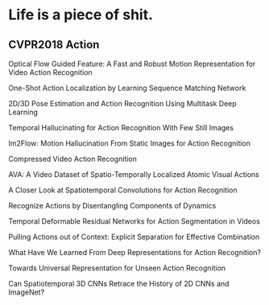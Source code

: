 Life is a piece of shit.
======
CVPR2018 Action
---


Optical Flow Guided Feature: A Fast and Robust Motion Representation for Video Action Recognition

One-Shot Action Localization by Learning Sequence Matching Network

2D/3D Pose Estimation and Action Recognition Using Multitask Deep Learning

Temporal Hallucinating for Action Recognition With Few Still Images

Im2Flow: Motion Hallucination From Static Images for Action Recognition

Compressed Video Action Recognition

AVA: A Video Dataset of Spatio-Temporally Localized Atomic Visual Actions

A Closer Look at Spatiotemporal Convolutions for Action Recognition

Recognize Actions by Disentangling Components of Dynamics

Temporal Deformable Residual Networks for Action Segmentation in Videos

Pulling Actions out of Context: Explicit Separation for Effective Combination

What Have We Learned From Deep Representations for Action Recognition?

Towards Universal Representation for Unseen Action Recognition

Can Spatiotemporal 3D CNNs Retrace the History of 2D CNNs and ImageNet?
